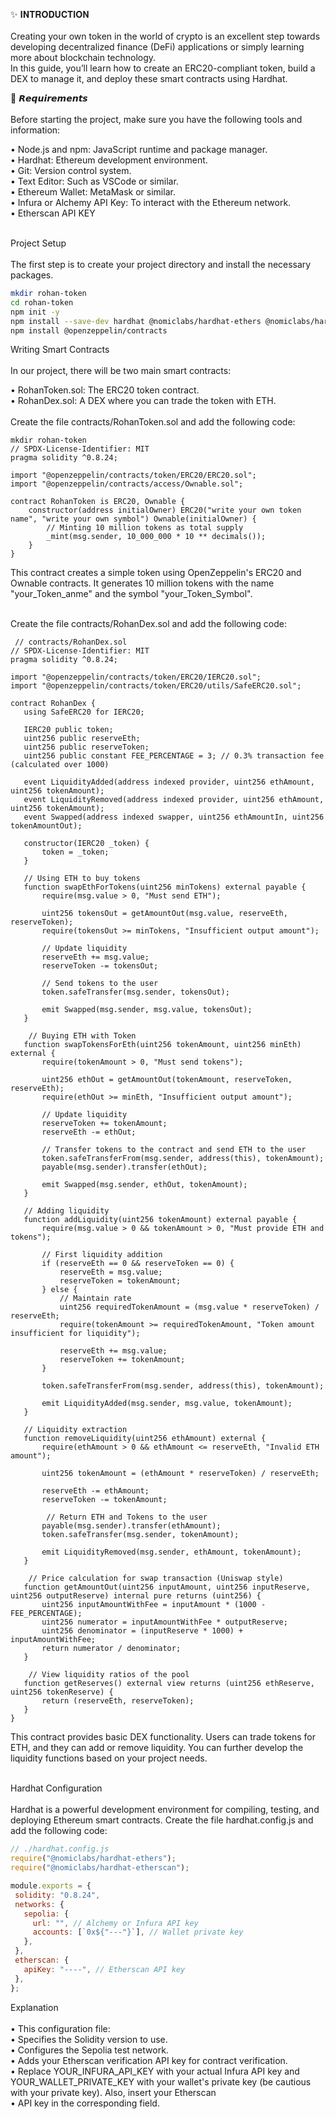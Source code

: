 ✨ 𝐈𝐍𝐓𝐑𝐎𝐃𝐔𝐂𝐓𝐈𝐎𝐍 <br> <br>
Creating your own token in the world of crypto is an excellent step towards developing decentralized finance (DeFi) applications or simply learning more about blockchain technology. <br> In this guide, you’ll learn how to create an ERC20-compliant token, build a DEX to manage it, and deploy these smart contracts using Hardhat.

📌 𝙍𝙚𝙦𝙪𝙞𝙧𝙚𝙢𝙚𝙣𝙩𝙨 <br> <br>
Before starting the project, make sure you have the following tools and information:

• Node.js and npm: JavaScript runtime and package manager. <br>
• Hardhat: Ethereum development environment. <br>
• Git: Version control system. <br>
• Text Editor: Such as VSCode or similar. <br>
• Ethereum Wallet: MetaMask or similar. <br>
• Infura or Alchemy API Key: To interact with the Ethereum network. <br>
• Etherscan API KEY <br> <br>

Project Setup <br> <br>
The first step is to create your project directory and install the necessary packages.
```bash
mkdir rohan-token
cd rohan-token
npm init -y
npm install --save-dev hardhat @nomiclabs/hardhat-ethers @nomiclabs/hardhat-etherscan ethers
npm install @openzeppelin/contracts
```  

Writing Smart Contracts <br> <br>
In our project, there will be two main smart contracts:

• RohanToken.sol: The ERC20 token contract. <br>
• RohanDex.sol: A DEX where you can trade the token with ETH. <br> <br>
Create the file contracts/RohanToken.sol and add the following code:
```RohanToken.sol
mkdir rohan-token
// SPDX-License-Identifier: MIT
pragma solidity ^0.8.24;

import "@openzeppelin/contracts/token/ERC20/ERC20.sol";
import "@openzeppelin/contracts/access/Ownable.sol";

contract RohanToken is ERC20, Ownable {
    constructor(address initialOwner) ERC20("write your own token name", "write your own symbol") Ownable(initialOwner) {
        // Minting 10 million tokens as total supply
        _mint(msg.sender, 10_000_000 * 10 ** decimals());
    }
}
```  
This contract creates a simple token using OpenZeppelin's ERC20 and Ownable contracts. It generates 10 million tokens with the name "your_Token_anme" and the symbol "your_Token_Symbol". <br> <br>

Create the file contracts/RohanDex.sol and add the following code:
 ```RohanDex.sol
  // contracts/RohanDex.sol
// SPDX-License-Identifier: MIT
pragma solidity ^0.8.24;

import "@openzeppelin/contracts/token/ERC20/IERC20.sol";
import "@openzeppelin/contracts/token/ERC20/utils/SafeERC20.sol";

contract RohanDex {
    using SafeERC20 for IERC20;

    IERC20 public token;
    uint256 public reserveEth;
    uint256 public reserveToken;
    uint256 public constant FEE_PERCENTAGE = 3; // 0.3% transaction fee (calculated over 1000)

    event LiquidityAdded(address indexed provider, uint256 ethAmount, uint256 tokenAmount);
    event LiquidityRemoved(address indexed provider, uint256 ethAmount, uint256 tokenAmount);
    event Swapped(address indexed swapper, uint256 ethAmountIn, uint256 tokenAmountOut);

    constructor(IERC20 _token) {
        token = _token;
    }

    // Using ETH to buy tokens
    function swapEthForTokens(uint256 minTokens) external payable {
        require(msg.value > 0, "Must send ETH");

        uint256 tokensOut = getAmountOut(msg.value, reserveEth, reserveToken);
        require(tokensOut >= minTokens, "Insufficient output amount");

        // Update liquidity
        reserveEth += msg.value;
        reserveToken -= tokensOut;

        // Send tokens to the user
        token.safeTransfer(msg.sender, tokensOut);

        emit Swapped(msg.sender, msg.value, tokensOut);
    }

     // Buying ETH with Token
    function swapTokensForEth(uint256 tokenAmount, uint256 minEth) external {
        require(tokenAmount > 0, "Must send tokens");

        uint256 ethOut = getAmountOut(tokenAmount, reserveToken, reserveEth);
        require(ethOut >= minEth, "Insufficient output amount");

        // Update liquidity
        reserveToken += tokenAmount;
        reserveEth -= ethOut;

        // Transfer tokens to the contract and send ETH to the user
        token.safeTransferFrom(msg.sender, address(this), tokenAmount);
        payable(msg.sender).transfer(ethOut);

        emit Swapped(msg.sender, ethOut, tokenAmount);
    }

    // Adding liquidity
    function addLiquidity(uint256 tokenAmount) external payable {
        require(msg.value > 0 && tokenAmount > 0, "Must provide ETH and tokens");

        // First liquidity addition
        if (reserveEth == 0 && reserveToken == 0) {
            reserveEth = msg.value;
            reserveToken = tokenAmount;
        } else {
            // Maintain rate
            uint256 requiredTokenAmount = (msg.value * reserveToken) / reserveEth;
            require(tokenAmount >= requiredTokenAmount, "Token amount insufficient for liquidity");

            reserveEth += msg.value;
            reserveToken += tokenAmount;
        }

        token.safeTransferFrom(msg.sender, address(this), tokenAmount);

        emit LiquidityAdded(msg.sender, msg.value, tokenAmount);
    }

    // Liquidity extraction
    function removeLiquidity(uint256 ethAmount) external {
        require(ethAmount > 0 && ethAmount <= reserveEth, "Invalid ETH amount");

        uint256 tokenAmount = (ethAmount * reserveToken) / reserveEth;

        reserveEth -= ethAmount;
        reserveToken -= tokenAmount;

         // Return ETH and Tokens to the user
        payable(msg.sender).transfer(ethAmount);
        token.safeTransfer(msg.sender, tokenAmount);

        emit LiquidityRemoved(msg.sender, ethAmount, tokenAmount);
    }

     // Price calculation for swap transaction (Uniswap style)
    function getAmountOut(uint256 inputAmount, uint256 inputReserve, uint256 outputReserve) internal pure returns (uint256) {
        uint256 inputAmountWithFee = inputAmount * (1000 - FEE_PERCENTAGE);
        uint256 numerator = inputAmountWithFee * outputReserve;
        uint256 denominator = (inputReserve * 1000) + inputAmountWithFee;
        return numerator / denominator;
    }

     // View liquidity ratios of the pool
    function getReserves() external view returns (uint256 ethReserve, uint256 tokenReserve) {
        return (reserveEth, reserveToken);
    }
}
```  
This contract provides basic DEX functionality. Users can trade tokens for ETH, and they can add or remove liquidity. You can further develop the liquidity functions based on your project needs. <br><br>

Hardhat Configuration <br><br>
Hardhat is a powerful development environment for compiling, testing, and deploying Ethereum smart contracts. Create the file hardhat.config.js and add the following code:
 ```hardhat.config.js
// ./hardhat.config.js
require("@nomiclabs/hardhat-ethers");
require("@nomiclabs/hardhat-etherscan");

module.exports = {
  solidity: "0.8.24",
  networks: {
    sepolia: {
      url: "", // Alchemy or Infura API key
      accounts: [`0x${"---"}`], // Wallet private key
    },
  },
  etherscan: {
    apiKey: "----", // Etherscan API key
  },
};
 ```
Explanation <br><br>
• This configuration file: <br>
• Specifies the Solidity version to use. <br>
• Configures the Sepolia test network. <br>
• Adds your Etherscan verification API key for contract verification. <br>
• Replace YOUR_INFURA_API_KEY with your actual Infura API key and YOUR_WALLET_PRIVATE_KEY with your wallet's private key (be cautious with your private key). Also, insert your Etherscan <br> 
• API key in the corresponding field. <br><br>







